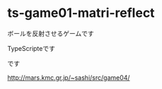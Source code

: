 # ts-game01-matri-reflect
ボールを反射させるゲームです

TypeScripteです

です

http://mars.kmc.gr.jp/~sashi/src/game04/

